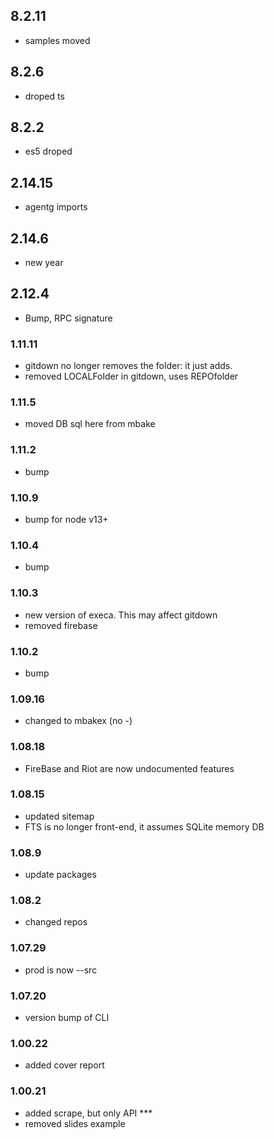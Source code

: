 ## 8.2.11
- samples moved

## 8.2.6
- droped ts

## 8.2.2
- es5 droped

## 2.14.15
- agentg imports

## 2.14.6
- new year

## 2.12.4
- Bump, RPC signature

### 1.11.11
- gitdown no longer removes the folder: it just adds.
- removed LOCALFolder in gitdown, uses REPOfolder

### 1.11.5
- moved DB sql here from mbake

### 1.11.2
- bump 

### 1.10.9
- bump for node v13+

### 1.10.4
- bump

### 1.10.3
- new version of execa. This may affect gitdown
- removed firebase

### 1.10.2
- bump

### 1.09.16
- changed to mbakex (no -)

### 1.08.18
- FireBase and Riot are now undocumented features

### 1.08.15
- updated sitemap
- FTS is no longer front-end, it assumes SQLite memory DB

### 1.08.9
- update packages

### 1.08.2
- changed repos

### 1.07.29
- prod is now --src

### 1.07.20
- version bump of CLI

### 1.00.22
- added cover report

### 1.00.21
- added scrape, but only API ***
- removed slides example